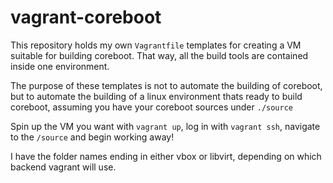 # vagrant-coreboot
This repository holds my own `Vagrantfile` templates for creating a VM suitable for building coreboot. That way, all the build tools are contained inside one environment.

The purpose of these templates is not to automate the building of coreboot, but to automate the building of a linux environment thats ready to build coreboot, assuming you have your coreboot sources under `./source`

Spin up the VM you want with `vagrant up`, log in with `vagrant ssh`, navigate to the `/source` and begin working away! 

I have the folder names ending in either vbox or libvirt, depending on which backend vagrant will use.
